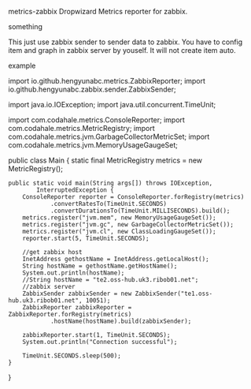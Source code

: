 metrics-zabbix
Dropwizard Metrics reporter for zabbix.


something

This just use zabbix sender to sender data to zabbix. You have to config item and graph in zabbix server by youself. It will not create item auto.

example

import io.github.hengyunabc.metrics.ZabbixReporter;
import io.github.hengyunabc.zabbix.sender.ZabbixSender;

import java.io.IOException;
import java.util.concurrent.TimeUnit;

import com.codahale.metrics.ConsoleReporter;
import com.codahale.metrics.MetricRegistry;
import com.codahale.metrics.jvm.GarbageCollectorMetricSet;
import com.codahale.metrics.jvm.MemoryUsageGaugeSet;

public class Main {
	static final MetricRegistry metrics = new MetricRegistry();
	
	public static void main(String args[]) throws IOException,
			InterruptedException {
		ConsoleReporter reporter = ConsoleReporter.forRegistry(metrics)
				.convertRatesTo(TimeUnit.SECONDS)
				.convertDurationsTo(TimeUnit.MILLISECONDS).build();
		metrics.register("jvm.mem", new MemoryUsageGaugeSet());
		metrics.register("jvm.gc", new GarbageCollectorMetricSet());
		metrics.register("jvm.cl", new ClassLoadingGaugeSet());
		reporter.start(5, TimeUnit.SECONDS);

		//get zabbix host
		InetAddress gethostName = InetAddress.getLocalHost();
		String hostName = gethostName.getHostName();
		System.out.println(hostName);
		//String hostName = "te2.oss-hub.uk3.ribob01.net";
		//zabbix server
		ZabbixSender zabbixSender = new ZabbixSender("te1.oss-hub.uk3.ribob01.net", 10051);
		ZabbixReporter zabbixReporter = ZabbixReporter.forRegistry(metrics)
				.hostName(hostName).build(zabbixSender);

		zabbixReporter.start(1, TimeUnit.SECONDS);
		System.out.println("Connection successful");
		
		TimeUnit.SECONDS.sleep(500);
	}
}
